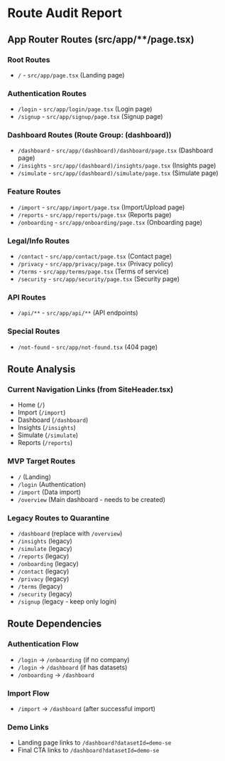 # Route Audit Report

## App Router Routes (src/app/**/page.tsx)

### Root Routes
- `/` - `src/app/page.tsx` (Landing page)

### Authentication Routes
- `/login` - `src/app/login/page.tsx` (Login page)
- `/signup` - `src/app/signup/page.tsx` (Signup page)

### Dashboard Routes (Route Group: (dashboard))
- `/dashboard` - `src/app/(dashboard)/dashboard/page.tsx` (Dashboard page)
- `/insights` - `src/app/(dashboard)/insights/page.tsx` (Insights page)
- `/simulate` - `src/app/(dashboard)/simulate/page.tsx` (Simulate page)

### Feature Routes
- `/import` - `src/app/import/page.tsx` (Import/Upload page)
- `/reports` - `src/app/reports/page.tsx` (Reports page)
- `/onboarding` - `src/app/onboarding/page.tsx` (Onboarding page)

### Legal/Info Routes
- `/contact` - `src/app/contact/page.tsx` (Contact page)
- `/privacy` - `src/app/privacy/page.tsx` (Privacy policy)
- `/terms` - `src/app/terms/page.tsx` (Terms of service)
- `/security` - `src/app/security/page.tsx` (Security page)

### API Routes
- `/api/**` - `src/app/api/**` (API endpoints)

### Special Routes
- `/not-found` - `src/app/not-found.tsx` (404 page)

## Route Analysis

### Current Navigation Links (from SiteHeader.tsx)
- Home (`/`)
- Import (`/import`)
- Dashboard (`/dashboard`)
- Insights (`/insights`)
- Simulate (`/simulate`)
- Reports (`/reports`)

### MVP Target Routes
- `/` (Landing)
- `/login` (Authentication)
- `/import` (Data import)
- `/overview` (Main dashboard - needs to be created)

### Legacy Routes to Quarantine
- `/dashboard` (replace with `/overview`)
- `/insights` (legacy)
- `/simulate` (legacy)
- `/reports` (legacy)
- `/onboarding` (legacy)
- `/contact` (legacy)
- `/privacy` (legacy)
- `/terms` (legacy)
- `/security` (legacy)
- `/signup` (legacy - keep only login)

## Route Dependencies

### Authentication Flow
- `/login` → `/onboarding` (if no company)
- `/login` → `/dashboard` (if has datasets)
- `/onboarding` → `/dashboard`

### Import Flow
- `/import` → `/dashboard` (after successful import)

### Demo Links
- Landing page links to `/dashboard?datasetId=demo-se`
- Final CTA links to `/dashboard?datasetId=demo-se`
